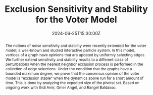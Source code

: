 ---
title: Exclusion Sensitivity and Stability for the Voter Model

event: Probability seminar
event_url: https://www-fourier.ujf-grenoble.fr/?q=fr/content/daniel-de-la-riva

location: Institut Fourier - Grenoble

summary: We consider the Voter Model where the clock rings perform the exclusion process.
abstract: 'The notions of noise sensitivity and stability were recently extended for the voter model, a well-known and studied interactive particle system. In this model, vertices of a graph have opinions that are updated by uniformly selecting edges. We further extend sensitivity and stability results to a different class of perturbations when the nearest neighbor exclusion process is performed in the collection of edge selections. Under the condition that the graphs have a bounded maximum degree, we prove that the consensus opinion of the voter model is "exclusion stable" when the dynamics above run for a short amount of time. This is done by analyzing the expected size of the pivotal set. Based on ongoing work with Gidi Amir, Omer Angel, and Rangel Baldasso.'

# Talk start and end times.
#   End time can optionally be hidden by prefixing the line with `#`.
date: '2024-06-25T15:30:00Z'
date_end: '2024-06-25T16:30:00Z'
all_day: false

# Schedule page publish date (NOT talk date).
reading_time: true

authors:
  - admin

tags: []

# Is this a featured talk? (true/false)
featured: false
---